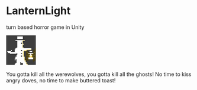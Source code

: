 # LanternLight
turn based horror game in Unity

![player](https://github.com/dyerw/LanternLight/blob/master/Assets/Resources/player_sprite.png?raw=true)

You gotta kill all the werewolves, you gotta kill all the ghosts!
No time to kiss angry doves, no time to make buttered toast!

